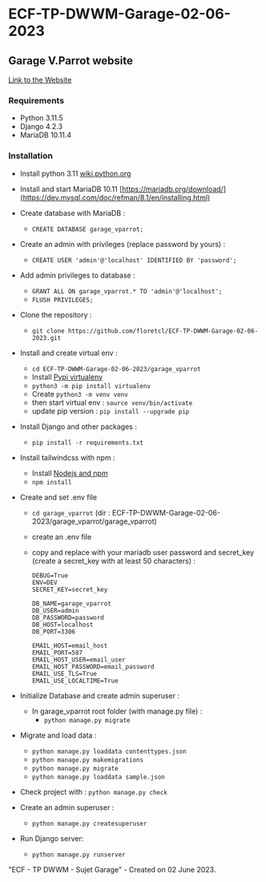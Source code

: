 # ECF-TP-DWWM-Garage-02-06-2023

## Garage V.Parrot website

[Link to the Website](https://garage-vparrot.clementfloret.fr/)

### Requirements

- Python 3.11.5
- Django 4.2.3
- MariaDB 10.11.4

### Installation

- Install python 3.11 [wiki.python.org](https://wiki.python.org/moin/BeginnersGuide/Download) 

- Install and start MariaDB 10.11 [https://mariadb.org/download/](https://dev.mysql.com/doc/refman/8.1/en/installing.html)

- Create database with MariaDB :
  - `CREATE DATABASE garage_vparrot;`

- Create an admin with privileges (replace password by yours) :
  - `CREATE USER 'admin'@'localhost' IDENTIFIED BY 'password';`

- Add admin privileges to database : 
  - `GRANT ALL ON garage_vparrot.* TO 'admin'@'localhost';`
  - `FLUSH PRIVILEGES;`

- Clone the repository :
  - `git clone https://github.com/floretcl/ECF-TP-DWWM-Garage-02-06-2023.git`

- Install and create virtual env :
  - `cd ECF-TP-DWWM-Garage-02-06-2023/garage_vparrot`
  - Install [Pypi virtualenv](https://pypi.org/project/virtualenv/)
  - `python3 -m pip install virtualenv`
  - Create `python3 -m venv venv`
  - then start virtual env : `source venv/bin/activate`
  - update pip version : `pip install --upgrade pip`

- Install Django and other packages :
  - `pip install -r requirements.txt`

- Install tailwindcss with npm :
  - Install [Nodejs and npm](https://nodejs.org/) 
  - `npm install`

- Create and set .env file
  - `cd garage_vparrot` (dir : ECF-TP-DWWM-Garage-02-06-2023/garage_vparrot/garage_vparrot)
  - create an .env file 
  - copy and replace with your mariadb user password and secret_key (create a secret_key with at least 50 characters) :

    ```
    DEBUG=True
    ENV=DEV
    SECRET_KEY=secret_key

    DB_NAME=garage_vparrot
    DB_USER=admin
    DB_PASSWORD=password
    DB_HOST=localhost
    DB_PORT=3306
    
    EMAIL_HOST=email_host
    EMAIL_PORT=587
    EMAIL_HOST_USER=email_user
    EMAIL_HOST_PASSWORD=email_password
    EMAIL_USE_TLS=True
    EMAIL_USE_LOCALTIME=True
    ```
- Initialize Database and create admin superuser :
  - In garage_vparrot root folder (with manage.py file) :
    - `python manage.py migrate`

- Migrate and load data :
  - `python manage.py loaddata contenttypes.json`
  - `python manage.py makemigrations`
  - `python manage.py migrate`
  - `python manage.py loaddata sample.json`

- Check project with : `python manage.py check`

- Create an admin superuser :
  - `python manage.py createsuperuser`

- Run Django server:
  - `python manage.py runserver`

"ECF - TP DWWM - Sujet Garage" - Created on 02 June 2023.
